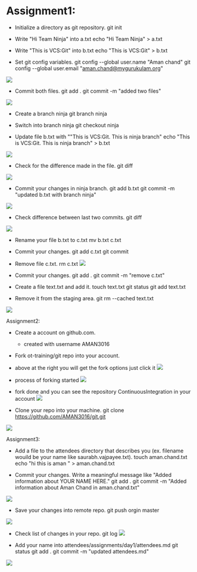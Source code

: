 
# Assignment1:

* Initialize a directory as git repository.
      git init  

* Write "Hi Team Ninja" into a.txt 
      echo "Hi Team Ninja" > a.txt

* Write "This is VCS:Git" into b.txt
      echo "This is VCS:Git" > b.txt

* Set git config variables.
      git config --global user.name "Aman chand" 
      git config --global user.email "aman.chand@mygurukulam.org"

![](/media/git_init.png)

* Commit both files.
      git add .
      git commit -m "added two files"

![](/media/git_commit.png)

* Create a branch ninja
      git branch ninja

* Switch into branch ninja
      git checkout ninja

* Update file b.txt with ""This is VCS:Git. This is ninja branch"
      echo "This is VCS:Git. This is ninja branch" > b.txt

![](/media/create_branch.png)

* Check for the difference made in the file.
      git diff

![](/media/git_diff.png)

* Commit your changes in ninja branch.
      git add b.txt
      git commit -m "updated b.txt with branch ninja"

![](/media/gitadd.png)

* Check difference between last two commits.
      git diff <commit-id-of-previous-commit> 

![](/media/diff_commit.png)

* Rename your file b.txt to c.txt
      mv b.txt c.txt

* Commit your changes.
      git add c.txt
      git commit 

* Remove file c.txt.
      rm c.txt
![](media/rmC.png)

* Commit your changes.
      git add .
      git commit -m "remove c.txt"

* Create a file text.txt and add it.
      touch text.txt
      git status
      git add text.txt
* Remove it from the staging area.
      git rm --cached text.txt

![](media/stagingAreaClean.png)

Assignment2:

* Create a account on github.com.

  - created with username AMAN3016

* Fork ot-training/git repo into your account.

- above at the right you will get the fork options just click it 
![](media/fork1.png)

- process of forking started
![](media/fork2.png)

- fork done and you can see the repository ContinuousIntegration in your account 
![](media/fork3.png)

* Clone your repo into your machine.
      git clone https://github.com/AMAN3016/git.git

![](media/cloneForkRepo.png)

Assignment3:

* Add a file to the attendees directory that describes you (ex. filename wouild be your name like saurabh.vajpayee.txt).
      touch aman.chand.txt
      echo "hi this is aman " > aman.chand.txt 

* Commit your changes. Write a meaningful message like "Added information about YOUR NAME HERE."
      git add .
      git commit -m "Added information about Aman Chand in aman.chand.txt"

![](media/commitChange.png)

* Save your changes into remote repo.
      git push orgin master

![](media/push.png)

* Check list of changes in your repo.
      git log
![](media/log.png)

* Add your name into attendees/assignments/day1/attendees.md
      git status
      git add .
      git commit -m "updated attendees.md"

![](media/addedname.png)

